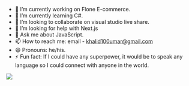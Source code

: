 - 🔭 I’m currently working on Flone E-commerce.
- 🌱 I’m currently learning C#.
- 👯 I’m looking to collaborate on visual studio live share.
- 🤔 I’m looking for help with Next.js
- 💬 Ask me about JavaScript.
- 📫 How to reach me: email - khalid100umar@gmail.com
- 😄 Pronouns: he/his.
- ⚡ Fun fact: If I could have any superpower, it would be to speak any language so I could connect with anyone in the world.
<img src="https://github-readme-stats.vercel.app/api?username=khalidumar29&&show_icons=true&title_color=ffffff&icon_color=bb2acf&text_color=daf7dc&bg_color=151515">

